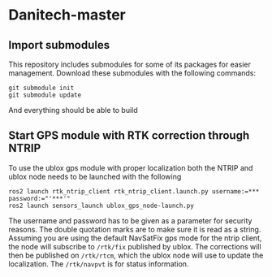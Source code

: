 # Danitech-master

## Import submodules
This repository includes submodules for some of its packages for easier management. 
Download these submodules with the following commands:

```
git submodule init
git submodule update
```

And everything should be able to build


## Start GPS module with RTK correction through NTRIP
To use the ublox gps module with proper localization both the NTRIP and ublox node needs to be launched with the following
```
ros2 launch rtk_ntrip_client rtk_ntrip_client.launch.py username:=*** password:="'***'"
ros2 launch sensors_launch ublox_gps_node-launch.py
```

The username and password has to be given as a parameter for security reasons. The double quotation marks are to make sure it is read as a string.
Assuming you are using the default NavSatFix gps mode for the ntrip client, the node will subscribe to ```/rtk/fix``` published by ublox. The corrections will then be published on ```/rtk/rtcm```, which the ublox node will use to update the localization. The ```/rtk/navpvt``` is for status information. 